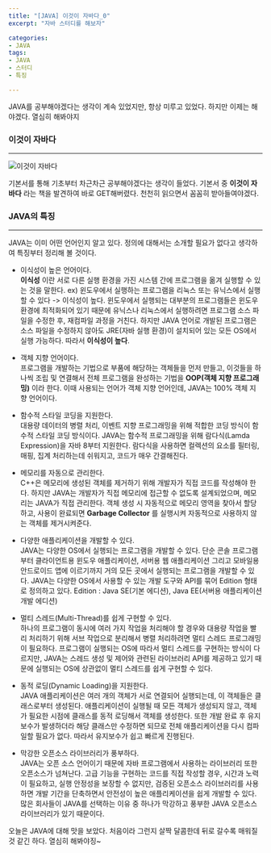 ```yaml
---
title: "[JAVA] 이것이 자바다_0"
excerpt: "자바 스터디를 해보자"

categories:
- JAVA
tags:
- JAVA
- 스터디
- 특징

---
```


JAVA를 공부해야겠다는 생각이 계속 있었지만, 항상 미루고 있었다.
하지만 이제는 해야겠다. 열심히 해봐야지


### 이것이 자바다
- - -
![이것이 자바다](https://user-images.githubusercontent.com/37354733/100694086-9cfdeb00-33d1-11eb-9a98-8ebd57c69828.png)


기본서를 통해 기초부터 차근차근 공부해야겠다는 생각이 들었다.
기본서 중 **이것이 자바다** 라는 책을 발견하여 바로 GET해버렸다.
천천히 읽으면서 꼼꼼히 받아들여야겠다.

### JAVA의 특징
- - -
JAVA는 이미 어떤 언어인지 알고 있다. 정의에 대해서는 소개할 필요가 없다고 생각하여 특징부터 정리해 볼 것이다.

- 이식성이 높은 언어이다.  
  **이식성** 이란 서로 다른 실행 환경을 가진 시스템 간에 프로그램을 옮겨 실행할 수 있는 것을 말한다.
ex) 윈도우에서 실행하는 프로그램을 리눅스 또는 유닉스에서 실행할 수 있다 -> 이식성이 높다.
윈도우에서 실행되는 대부분의 프로그램들은 윈도우 환경에 최적화되어 있기 때문에 유닉스나 리눅스에서 실행하려면 프로그램 소스 파일을 수정한 후, 재컴파일 과정을 거친다.
하지만 JAVA 언어로 개발된 프로그램은 소스 파일을 수정하지 않아도 JRE(자바 실행 환경)이 설치되어 있는 모든 OS에서 실행 가능하다. 따라서 **이식성이 높다**.

- 객체 지향 언어이다.  
  프로그램을 개발하는 기법으로 부품에 해당하는 객체들을 먼저 만들고, 이것들을 하나씩 조립 및 연결해서 전체 프로그램을 완성하는 기법을 **OOP(객체 지향 프로그래밍)** 이라 한다.
이때 사용되는 언어가 객체 지향 언어인데, JAVA는 100% 객체 지향 언어이다.

- 함수적 스타일 코딩을 지원한다.  
  대용량 데이터의 병렬 처리, 이벤트 지향 프로그래밍을 위해 적합한 코딩 방식이 함수적 스타일 코딩 방식이다.
JAVA는 함수적 프로그래밍을 위해 람다식(Lamda Expression)을 자바 8부터 지원한다.
람다식을 사용하면 컬렉션의 요소를 필터링, 매핑, 집계 처리하는데 쉬워지고, 코드가 매우 간결해진다.

- 메모리를 자동으로 관리한다.  
  C++은 메모리에 생성된 객체를 제거하기 위해 개발자가 직접 코드를 작성해야 한다.
하지만 JAVA는 개발자가 직접 메모리에 접근할 수 없도록 설계되었으며, 메모리는 JAVA가 직접 관리한다.
객체 생성 시 자동적으로 메모리 영역을 찾아서 할당하고, 사용이 완료되면 **Garbage Collector** 를 실행시켜 자동적으로 사용하지 않는 객체를 제거시켜준다.

- 다양한 애플리케이션을 개발할 수 있다.  
  JAVA는 다양한 OS에서 실행되는 프로그램을 개발할 수 있다. 단순 콘솔 프로그램부터 클라이언트용 윈도우 애플리케이션, 서버용 웹 애플리케이션 그리고 모바일용 안드로이드 앱에 이르기까지 거의 모든 곳에서 실행되는 프로그램을 개발할 수 있다.
JAVA는 다양한 OS에서 사용할 수 있는 개발 도구와 API를 묶어 Edition 형태로 정의하고 있다.
Edition : Java SE(기본 에디션), Java EE(서버용 애플리케이션 개발 에디션)

- 멀티 스레드(Multi-Thread)를 쉽게 구현할 수 있다.  
  하나의 프로그램이 동시에 여러 가지 작업을 처리해야 할 경우와 대용량 작업을 빨리 처리하기 위해 서브 작업으로 분리해서 병렬 처리하려면 멀티 스레드 프로그래밍이 필요하다.
프로그램이 실행되는 OS에 따라서 멀티 스레드를 구현하는 방식이 다르지만, JAVA는 스레드 생성 및 제어와 관련된 라이브러리 API를 제공하고 있기 때문에 실행되는 OS에 상관없이 멀티 스레드를 쉽게 구현할 수 있다.

- 동적 로딩(Dynamic Loading)을 지원한다.  
  JAVA 애플리케이션은 여러 개의 객체가 서로 연결되어 실행되는데, 이 객체들은 클래스로부터 생성된다. 애플리케이션이 실행될 때 모든 객체가 생성되지 않고, 객체가 필요한 시점에 클래스를 동적 로딩해서 객체를 생성한다.
또한 개발 완료 후 유지보수가 발생하더라 해당 클래스만 수정하면 되므로 전체 애플리케이션을 다시 컴파일할 필요가 없다. 따라서 유지보수가 쉽고 빠르게 진행된다.

- 막강한 오픈소스 라이브러리가 풍부하다.  
  JAVA는 오픈 소스 언어이기 때문에 자바 프로그램에서 사용하는 라이브러리 또한 오픈소스가 넘쳐난다. 고급 기능을 구현하는 코드를 직접 작성할 경우, 시간과 노력이 필요하고, 실행 안정성을 보장할 수 없지만,
검증된 오픈소스 라이브러리를 사용하면 개발 기간을 단축하면서 안전성이 높은 애플리케이션을 쉽게 개발할 수 있다.
많은 회사들이 JAVA를 선택하는 이유 중 하나가 막강하고 풍부한 JAVA 오픈소스 라이브러리가 있기 때문이다.


오늘은 JAVA에 대해 맛을 보았다.
처음이라 그런지 살짝 달콤한데 뒤로 갈수록 매워질 것 같긴 하다.
열심히 해봐야징~
